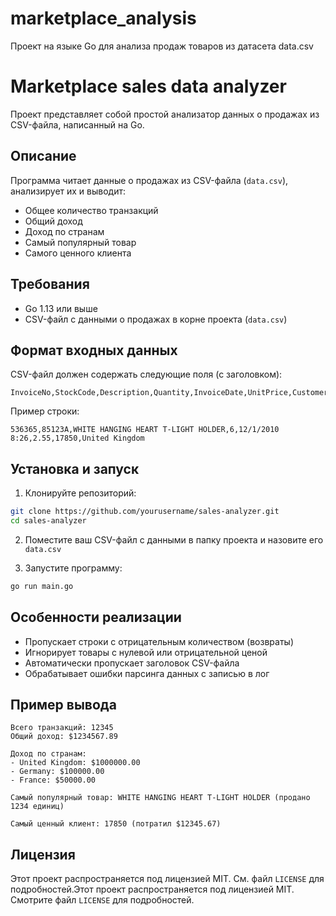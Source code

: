 # marketplace_analysis
Проект на языке Go для анализа продаж товаров из датасета data.csv
# Marketplace sales data analyzer

Проект представляет собой простой анализатор данных о продажах из CSV-файла, написанный на Go.

## Описание

Программа читает данные о продажах из CSV-файла (`data.csv`), анализирует их и выводит:
- Общее количество транзакций
- Общий доход
- Доход по странам
- Самый популярный товар
- Самого ценного клиента

## Требования

- Go 1.13 или выше
- CSV-файл с данными о продажах в корне проекта (`data.csv`)

## Формат входных данных

CSV-файл должен содержать следующие поля (с заголовком):
```
InvoiceNo,StockCode,Description,Quantity,InvoiceDate,UnitPrice,CustomerID,Country
```

Пример строки:
```
536365,85123A,WHITE HANGING HEART T-LIGHT HOLDER,6,12/1/2010 8:26,2.55,17850,United Kingdom
```

## Установка и запуск

1. Клонируйте репозиторий:
```bash
git clone https://github.com/yourusername/sales-analyzer.git
cd sales-analyzer
```

2. Поместите ваш CSV-файл с данными в папку проекта и назовите его `data.csv`

3. Запустите программу:
```bash
go run main.go
```

## Особенности реализации

- Пропускает строки с отрицательным количеством (возвраты)
- Игнорирует товары с нулевой или отрицательной ценой
- Автоматически пропускает заголовок CSV-файла
- Обрабатывает ошибки парсинга данных с записью в лог

## Пример вывода

```
Всего транзакций: 12345
Общий доход: $1234567.89

Доход по странам:
- United Kingdom: $1000000.00
- Germany: $100000.00
- France: $50000.00

Самый популярный товар: WHITE HANGING HEART T-LIGHT HOLDER (продано 1234 единиц)

Самый ценный клиент: 17850 (потратил $12345.67)
```

## Лицензия

Этот проект распространяется под лицензией MIT. См. файл `LICENSE` для подробностей.Этот проект распространяется под лицензией MIT. Смотрите файл `LICENSE` для подробностей.
